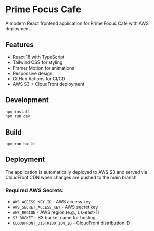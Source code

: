 # Prime Focus Cafe

A modern React frontend application for Prime Focus Cafe with AWS deployment.

## Features

- React 18 with TypeScript
- Tailwind CSS for styling
- Framer Motion for animations
- Responsive design
- GitHub Actions for CI/CD
- AWS S3 + CloudFront deployment

## Development

```bash
npm install
npm run dev
```

## Build

```bash
npm run build
```

## Deployment

The application is automatically deployed to AWS S3 and served via CloudFront CDN when changes are pushed to the main branch.

### Required AWS Secrets:
- `AWS_ACCESS_KEY_ID` - AWS access key
- `AWS_SECRET_ACCESS_KEY` - AWS secret key  
- `AWS_REGION` - AWS region (e.g., us-east-1)
- `S3_BUCKET` - S3 bucket name for hosting
- `CLOUDFRONT_DISTRIBUTION_ID` - CloudFront distribution ID
